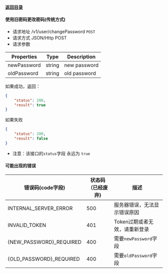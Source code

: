 #### [返回目录](README.md)

#### 使用旧密码更改密码(传统方式)

* 请求地址 /v1/user/changePassword ```POST```
* 请求方式 JSON/Http POST
* 请求参数

| Properties     |  Type  | Description                         |
|----------------|--------|-------------------------------------|
| newPassword    | string | new password                        |
| oldPassword    | string | old password                        |

如果成功，返回：
```json
{
    "status": 200,
    "result": true
}
```

如果失败
```json
{
    "status": 200,
    "result": false
}
```

* 注意：该接口的```status```字段 永远为 ```true```

#### 可能出现的错误

| 错误码(code字段)         |  状态码（已经废弃)  |  描述                                 |
|------------------------|-------------------|-------------------------------------|
| INTERNAL_SERVER_ERROR  |       500         | 服务器错误，无法显示错误原因              |
| INVALID_TOKEN          |       401         | Token过期或者无效，请重新登录            |
|{NEW_PASSWORD}\_REQUIRED|       400         | 需要```newPassword```字段             |
|{OLD_PASSWORD}\_REQUIRED|       400         | 需要```oldPassword```字段             |
